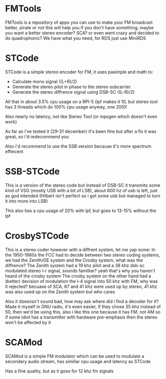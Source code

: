 # FMTools
FMTools is a repository of apps you can use to make your FM broadcast better, pirate or not this will help you if you don't have something, maybe you want a better stereo encoder? SCA? or even went crazy and decided to do quadrophonic? We have what you need, for RDS just use MiniRDS

# STCode
STCode is a simple stereo encoder for FM, it uses pasimple and math to:
-   Calculate mono signal ((L+R)/2)
-   Generate the stereo pilot in phase to the stereo subcarrier
-   Generate the stereo diffrence signal using DSB-SC ((L-R)/2)

All that in about 3.5% cpu usage on a RPI-5 (lpf makes it 10, but stereo tool has 3 threads which do 100% cpu usage anyway, one 200)!

Also nearly no latency, not like Stereo Tool (or mpxgen which doesn't even work)

As far as i've tested it (29-31 december) it's been fine but after a fix it was great, so i'd redecommend you

Also i'd recommend to use the SSB version because it's more spectrum effiecent

# SSB-STCode
This is a version of the stereo code but instead of DSB-SC it transmits some kind of VSG (mostly USB with a bit of LSB), about 600 hz of usb is left, just as god intended (Hilbert isn't perfect so i got some usb but managed to turn it into more into LSB)

This also has a cpu usage of 20% with lpf, but goes to 13-15% without the lpf

# CrosbySTCode
This is a stereo coder however with a diffrent system, let me yap some: 
In the 1950-1960s the FCC had to decide between two stereo coding systems, we had the Zenith/GE system and the Crosby system, what was the diffrence?
The Zenith system had a 19 khz pilot and a 38 khz dsb-sc modulated stereo l-r signal, sounds familliar? yeah that's why you haven't heard of the crosby system
The crosby system on the other hand had a (better) decision of modulation the l-4 signal into 50 khz with FM, why was it rejected? becuase of SCA, 67 and 41 khz were used up by stereo, 41 khz was also used up on the Zenith system but who cares

Also it doesnsn't sound bad, how may ask where did i find a decoder for it? Made it myself in GNU radio, it's even easier, if they chose 35 khz instead of 50, then we'd be using this, also i like this one because it has FM, not AM so if some idiot has a transmitter with hardware pre-emphasis then the stereo won't be affected by it

# SCAMod
SCAMod is a simple FM modulator which can be used to modulate a secondary audio stream, has similiar cpu usage and latency as STCode

Has a fine quality, but as it goes for 12 khz fm signals